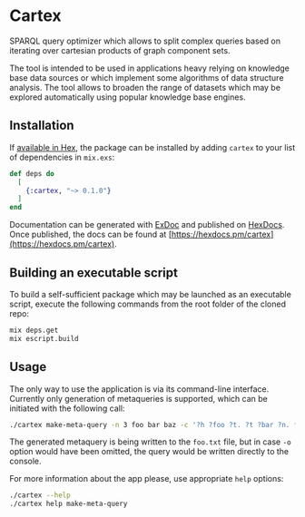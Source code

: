 # Cartex

SPARQL query optimizer which allows to split complex queries based on iterating over cartesian products of graph component sets.

The tool is intended to be used in applications heavy relying on knowledge base data sources or which implement some algorithms of data structure analysis. The tool allows to broaden the range of datasets which may be explored automatically using popular knowledge base engines.

## Installation

If [available in Hex](https://hex.pm/docs/publish), the package can be installed
by adding `cartex` to your list of dependencies in `mix.exs`:

```elixir
def deps do
  [
    {:cartex, "~> 0.1.0"}
  ]
end
```

Documentation can be generated with [ExDoc](https://github.com/elixir-lang/ex_doc)
and published on [HexDocs](https://hexdocs.pm). Once published, the docs can
be found at [https://hexdocs.pm/cartex](https://hexdocs.pm/cartex).

## Building an executable script

To build a self-sufficient package which may be launched as an executable script, execute the following commands from the root folder of the cloned repo:

```sh
mix deps.get
mix escript.build
```

## Usage

The only way to use the application is via its command-line interface. Currently only generation of metaqueries is supported, which can be initiated with the following call:

```sh
./cartex make-meta-query -n 3 foo bar baz -c '?h ?foo ?t. ?t ?bar ?n. filter(!exists{?h ?baz ?n})' -s 16 -b 8 -o foo.txt
```

The generated metaquery is being written to the `foo.txt` file, but in case `-o` option would have been omitted, the query would be written directly to the console.

For more information about the app please, use appropriate `help` options:

```sh
./cartex --help
./cartex help make-meta-query
```

